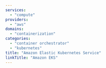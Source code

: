 ```yaml
---
services:
  - "compute"
providers:
  - "aws"
domains:
  - "containerization"
categories:
  - "container orchestrator"
  - "kubernetes"
title: "Amazon Elastic Kubernetes Service"
linkTitle: "Amazon EKS"
---
```


